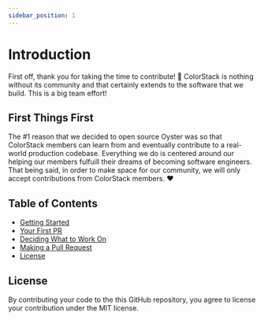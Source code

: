 ```yaml
---
sidebar_position: 1
---
```


# Introduction

First off, thank you for taking the time to contribute! 🥳 ColorStack is nothing
without its community and that certainly extends to the software that we build.
This is a big team effort!

## First Things First

The #1 reason that we decided to open source Oyster was so that ColorStack
members can learn from and eventually contribute to a real-world production
codebase. Everything we do is centered around our helping our members fulfuill
their dreams of becoming software engineers. That being said, in order to make
space for our community, we will only accept contributions from ColorStack
members. ❤️

## Table of Contents

- [Getting Started](./getting-started.md)
- [Your First PR](./your-first-pull-request.md)
- [Deciding What to Work On](./deciding-what-to-work-on.md)
- [Making a Pull Request](./making-a-pull-request.md)
- [License](#license)

## License

By contributing your code to the this GitHub repository, you agree to license
your contribution under the MIT license.
